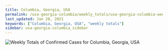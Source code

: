 ```yaml
---
title: Columbia, Georgia, USA
permalink: /usa-georgia-columbia/weekly_totals/usa-georgia-columbia-weekly_totals.html
last_updated: Jan 28, 2021
keywords: ["Columbia, Georgia, USA", "weekly totals"]
sidebar: usa-georgia-columbia_sidebar
---
```


![Weekly Totals of Confirmed Cases for Columbia, Georgia, USA](/covid_tracker/images/graphs/usa-georgia-columbia-weekly_totals_graph.png)
